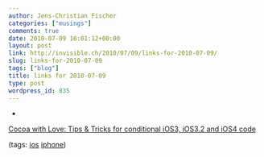 ```yaml
---
author: Jens-Christian Fischer
categories: ["musings"]
comments: true
date: 2010-07-09 16:01:12+00:00
layout: post
link: http://invisible.ch/2010/07/09/links-for-2010-07-09/
slug: links-for-2010-07-09
tags: ["blog"]
title: links for 2010-07-09
type: post
wordpress_id: 835
---
```


  * 
                

[Cocoa with Love: Tips & Tricks for conditional iOS3, iOS3.2 and iOS4 code](http://cocoawithlove.com/2010/07/tips-tricks-for-conditional-ios3-ios32.html?utm_source=feedburner&utm_medium=feed&utm_campaign=Feed%3A+CocoaWithLove+%28Cocoa+with+Love%29&utm_content=Twitter)


                
                

(tags: [ios](http://delicious.com/jaycee/ios) [iphone](http://delicious.com/jaycee/iphone))


            

